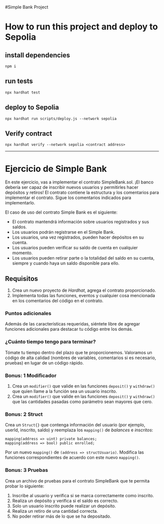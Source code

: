 #Simple Bank Project

# How to run this project and deploy to Sepolia

## install dependencies

`npm i`

## run tests

`npx hardhat test`

## deploy to Sepolia

`npx hardhat run scripts/deploy.js --network sepolia`

## Verify contract

`npx hardhat verify --network sepolia <contract address>`

---

# Ejercicio de Simple Bank

En este ejercicio, vas a implementar el contrato SimpleBank.sol. ¡El banco debería ser capaz de inscribir nuevos usuarios y permitirles hacer depósitos y retiros! El contrato contiene la estructura y los comentarios para implementar el contrato. Sigue los comentarios indicados para implementarlo.

El caso de uso del contrato Simple Bank es el siguiente:

- El contrato mantendrá información sobre usuarios registrados y sus saldos.
- Los usuarios podrán registrarse en el Simple Bank.
- Los usuarios, una vez registrados, pueden hacer depósitos en su cuenta.
- Los usuarios pueden verificar su saldo de cuenta en cualquier momento.
- Los usuarios pueden retirar parte o la totalidad del saldo en su cuenta, siempre y cuando haya un saldo disponible para ello.

## Requisitos

1. Crea un nuevo proyecto de _Hardhat_, agrega el contrato proporcionado.
2. Implementa todas las funciones, eventos y cualquier cosa mencionada en los comentarios del código en el contrato.

### Puntos adicionales

Además de las características requeridas, siéntete libre de agregar funciones adicionales para destacar tu código entre los demás.

### ¿Cuánto tiempo tengo para terminar?

Tómate tu tiempo dentro del plazo que te proporcionemos. Valoramos un código de alta calidad (nombres de variables, comentarios si es necesario, pruebas) en lugar de un código rápido.

### Bonus: 1 Modificador

1. Crea un `modifier()` que valide en las funciones `deposit()` y `withdraw()` que quien llame a la función sea un usuario inscrito.
2. Crea un `modifier()` que valide en las funciones `deposit()` y `withdraw()` que las cantidades pasadas como parámetro sean mayores que cero.

### Bonus: 2 Struct

Crea un `Struct{}` que contenga información del usuario (por ejemplo, userId, inscrito, saldo) y reemplaza los `mapping()` de _balances_ e _inscritos_:

```solidity
mapping(address => uint) private balances;
mapping(address => bool) public enrolled;
```

Por un nuevo `mapping()` de `(address => structUsuario)`.
Modifica las funciones correspondientes de acuerdo con este nuevo `mapping()`.

### Bonus: 3 Pruebas

Crea un archivo de pruebas para el contrato SimpleBank que te permita probar lo siguiente:

1. Inscribe al usuario y verifica si se marca correctamente como inscrito.
2. Realiza un depósito y verifica si el saldo es correcto.
3. Solo un usuario inscrito puede realizar un depósito.
4. Realiza un retiro de una cantidad correcta.
5. No poder retirar más de lo que se ha depositado.
